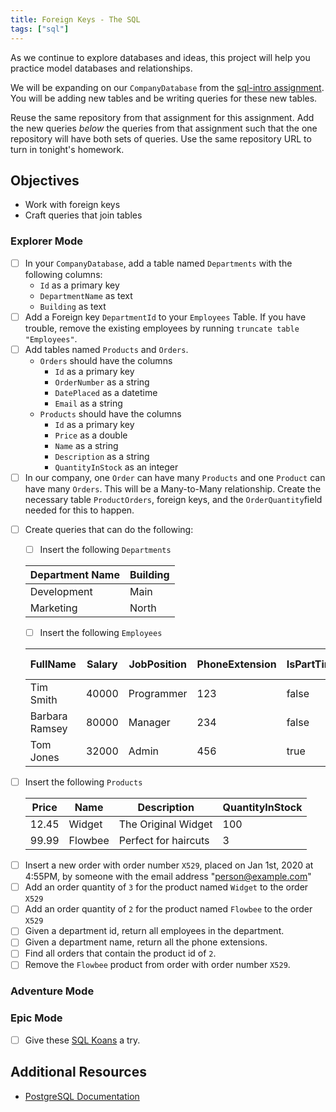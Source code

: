 ```yaml
---
title: Foreign Keys - The SQL
tags: ["sql"]
---
```


As we continue to explore databases and ideas, this project will help you
practice model databases and relationships.

We will be expanding on our `CompanyDatabase` from the
[sql-intro assignment](/assignments/sql-intro). You will be adding new tables
and be writing queries for these new tables.

Reuse the same repository from that assignment for this assignment. Add the new
queries _below_ the queries from that assignment such that the one repository
will have both sets of queries. Use the same repository URL to turn in tonight's
homework.

## Objectives

- Work with foreign keys
- Craft queries that join tables

### Explorer Mode

- [ ] In your `CompanyDatabase`, add a table named `Departments` with the
      following columns:
  - `Id` as a primary key
  - `DepartmentName` as text
  - `Building` as text
- [ ] Add a Foreign key `DepartmentId` to your `Employees` Table. If you have
      trouble, remove the existing employees by running
      `truncate table "Employees"`.
- [ ] Add tables named `Products` and `Orders`.
  - `Orders` should have the columns
    - `Id` as a primary key
    - `OrderNumber` as a string
    - `DatePlaced` as a datetime
    - `Email` as a string
  - `Products` should have the columns
    - `Id` as a primary key
    - `Price` as a double
    - `Name` as a string
    - `Description` as a string
    - `QuantityInStock` as an integer
- [ ] In our company, one `Order` can have many `Products` and one `Product` can
      have many `Orders`. This will be a Many-to-Many relationship. Create the
      necessary table `ProductOrders`, foreign keys, and the
      `OrderQuantity`field needed for this to happen.

* [ ] Create queries that can do the following:

  - [ ] Insert the following `Departments`

  | Department Name | Building |
  | --------------- | -------- |
  | Development     | Main     |
  | Marketing       | North    |

  - [ ] Insert the following `Employees`

  | FullName       | Salary | JobPosition | PhoneExtension | IsPartTime | Department Id |
  | -------------- | ------ | ----------- | -------------- | ---------- | ------------- |
  | Tim Smith      | 40000  | Programmer  | 123            | false      | 1             |
  | Barbara Ramsey | 80000  | Manager     | 234            | false      | 1             |
  | Tom Jones      | 32000  | Admin       | 456            | true       | 2             |

- [ ] Insert the following `Products`

  | Price | Name    | Description          | QuantityInStock |
  | ----- | ------- | -------------------- | --------------- |
  | 12.45 | Widget  | The Original Widget  | 100             |
  | 99.99 | Flowbee | Perfect for haircuts | 3               |

* [ ] Insert a new order with order number `X529`, placed on Jan 1st, 2020 at
      4:55PM, by someone with the email address "person@example.com"
* [ ] Add an order quantity of `3` for the product named `Widget` to the order
      `X529`
* [ ] Add an order quantity of `2` for the product named `Flowbee` to the order
      `X529`
* [ ] Given a department id, return all employees in the department.
* [ ] Given a department name, return all the phone extensions.
* [ ] Find all orders that contain the product id of `2`.
* [ ] Remove the `Flowbee` product from order with order number `X529`.

### Adventure Mode

### Epic Mode

- [ ] Give these [SQL Koans](https://sqlkoans.com/) a try.

## Additional Resources

- [PostgreSQL Documentation](https://www.postgresql.org/docs/)
